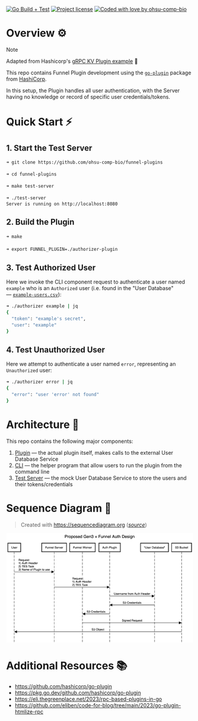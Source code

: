 [![Go Build + Test](https://github.com/ohsu-comp-bio/funnel-plugins/actions/workflows/tests.yaml/badge.svg)](https://github.com/ohsu-comp-bio/funnel-plugins/actions/workflows/tesrs.yaml)
[![Project license](https://img.shields.io/github/license/ohsu-comp-bio/funnel-plugins.svg)](LICENSE)
[![Coded with love by ohsu-comp-bio](https://img.shields.io/badge/Coded%20with%20%E2%99%A5%20by-OHSU-blue)](https://github.com/ohsu-comp-bio)

</div>

# Overview ⚙️

> [!NOTE]
> Adapted from Hashicorp's [gRPC KV Plugin example](https://github.com/hashicorp/go-plugin/tree/main/examples/grpc) 🚀

This repo contains Funnel Plugin development using the [`go-plugin`](https://github.com/hashicorp/go-plugin) package from [HashiCorp](https://github.com/hashicorp).

In this setup, the Plugin handles all user authentication, with the Server having no knowledge or record of specific user credentials/tokens.

# Quick Start ⚡

## 1. Start the Test Server 

```console
➜ git clone https://github.com/ohsu-comp-bio/funnel-plugins

➜ cd funnel-plugins

➜ make test-server

➜ ./test-server
Server is running on http://localhost:8080
```

## 2. Build the Plugin

```sh
➜ make

➜ export FUNNEL_PLUGIN=./authorizer-plugin
```

## 3. Test Authorized User

Here we invoke the CLI component request to authenticate a user named `example` who is an `Authorized` user (i.e. found in the "User Database" — [`example-users.csv`](./tests/example-users.csv)):

```sh
➜ ./authorizer example | jq
{
  "token": "example's secret",
  "user": "example"
}
```

## 4. Test Unauthorized User

Here we attempt to authenticate a user named `error`, representing an `Unauthorized` user:

```sh
➜ ./authorizer error | jq
{
  "error": "user 'error' not found"
}
```

# Architecture 📐

This repo contains the following major components:

1. [Plugin](https://github.com/ohsu-comp-bio/funnel-plugins/blob/main/plugin/auth_impl.go) — the actual plugin itself, makes calls to the external User Database Service
2. [CLI](https://github.com/ohsu-comp-bio/funnel-plugins/blob/main/main.go) — the helper program that allow users to run the plugin from the command line
3. [Test Server](https://github.com/ohsu-comp-bio/funnel-plugins/blob/main/tests/test-server.go) — the mock User Database Service to store the users and their tokens/credentials

# Sequence Diagram 📝

> Created with https://sequencediagram.org ([_source_](https://github.com/ohsu-comp-bio/funnel/blob/feature/plugins/plugins/sequence-diagram.txt))

![proposed-auth-design](./sequence-diagram.png)

# Additional Resources 📚

- https://github.com/hashicorp/go-plugin
- https://pkg.go.dev/github.com/hashicorp/go-plugin
- https://eli.thegreenplace.net/2023/rpc-based-plugins-in-go
- https://github.com/eliben/code-for-blog/tree/main/2023/go-plugin-htmlize-rpc
